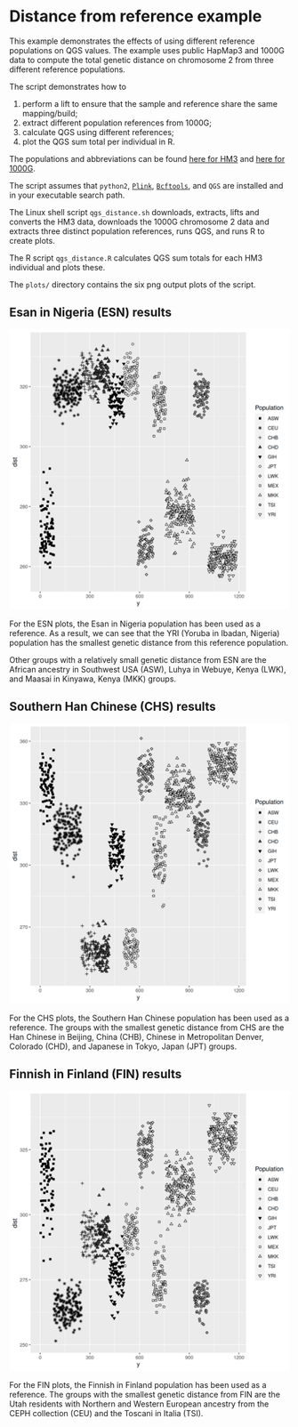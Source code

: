 # Distance from reference example

This example demonstrates the effects of using different reference populations on QGS values. The example uses public HapMap3 and 1000G data to compute the total genetic distance on chromosome 2 from three different reference populations.

The script demonstrates how to 

1. perform a lift to ensure that the sample and reference share the same mapping/build;
2. extract different population references from 1000G;
3. calculate QGS using different references;
4. plot the QGS sum total per individual in R.

The populations and abbreviations can be found [here for HM3](https://www.sanger.ac.uk/resources/downloads/human/hapmap3.html) and [here for 1000G](https://www.internationalgenome.org/category/phenotype/).

The script assumes that `python2`, [`Plink`](http://zzz.bwh.harvard.edu/plink/), [`Bcftools`](https://samtools.github.io/bcftools/), and `QGS` are installed and in your executable search path.

The Linux shell script `qgs_distance.sh` downloads, extracts, lifts and converts the HM3 data, downloads the 1000G chromosome 2 data and extracts three distinct population references, runs QGS, and runs R to create plots.

The R script `qgs_distance.R` calculates QGS sum totals for each HM3 individual and plots these.

The `plots/` directory contains the six png output plots of the script.

## Esan in Nigeria (ESN) results

![Esan in Nigeria scatterplot](plots/hm3_ESN_scatter.png)

For the ESN plots, the Esan in Nigeria population has been used as a reference. As a result, we can see that the YRI (Yoruba in Ibadan, Nigeria) population has the smallest genetic distance from this reference population.

Other groups with a relatively small genetic distance from ESN are the African ancestry in Southwest USA (ASW), Luhya in Webuye, Kenya (LWK), and Maasai in Kinyawa, Kenya (MKK) groups.

## Southern Han Chinese (CHS) results

![Southern Han Chinese scatterplot](plots/hm3_CHS_scatter.png)

For the CHS plots, the Southern Han Chinese population has been used as a reference. The groups with the smallest genetic distance from CHS are the Han Chinese in Beijing, China (CHB), Chinese in Metropolitan Denver, Colorado (CHD), and Japanese in Tokyo, Japan (JPT) groups.

## Finnish in Finland (FIN) results

![Finnish in Finland scatterplot](plots/hm3_FIN_scatter.png)

For the FIN plots, the Finnish in Finland population has been used as a reference. The groups with the smallest genetic distance from FIN are the Utah residents with Northern and Western European ancestry from the CEPH collection (CEU) and the Toscani in Italia (TSI).